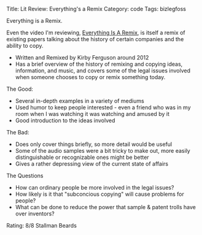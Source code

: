 Title: Lit Review: Everything's a Remix
Category: code
Tags: bizlegfoss

Everything is a Remix.

Even the video I'm reviewing, [Everything Is A Remix], is itself a remix of existing papers talking about the history of certain companies and the ability to copy.

- Written and Remixed by Kirby Ferguson around 2012
- Has a brief overview of the history of remixing and copying ideas, information, and music, and covers some of the legal issues involved when someone chooses to copy or remix something today.

The Good:

- Several in-depth examples in a variety of mediums
- Used humor to keep people interested - even a friend who was in my room when I was watching it was watching and amused by it
- Good introduction to the ideas involved

The Bad:

- Does only cover things briefly, so more detail would be useful
- Some of the audio samples were a bit tricky to make out, more easily distinguishable or recognizable ones might be better
- Gives a rather depressing view of the current state of affairs

The Questions

- How can ordinary people be more involved in the legal issues?
- How likely is it that "subconcious copying" will cause problems for people?
- What can be done to reduce the power that sample & patent trolls have over inventors?

Rating: 8/8 Stallman Beards

[Everything Is A Remix]: https://www.youtube.com/watch?v=coGpmA4saEk
